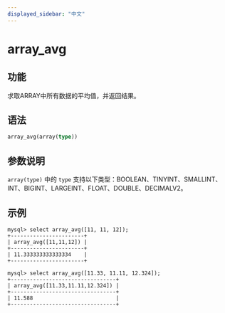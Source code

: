 ```yaml
---
displayed_sidebar: "中文"
---
```


# array_avg

## 功能

求取ARRAY中所有数据的平均值，并返回结果。

## 语法

```Haskell
array_avg(array(type))
```

## 参数说明

`array(type)` 中的 `type` 支持以下类型：BOOLEAN、TINYINT、SMALLINT、INT、BIGINT、LARGEINT、FLOAT、DOUBLE、DECIMALV2。

## 示例

```plain text
mysql> select array_avg([11, 11, 12]);
+-----------------------+
| array_avg([11,11,12]) |
+-----------------------+
| 11.333333333333334    |
+-----------------------+

mysql> select array_avg([11.33, 11.11, 12.324]);
+---------------------------------+
| array_avg([11.33,11.11,12.324]) |
+---------------------------------+
| 11.588                          |
+---------------------------------+
```